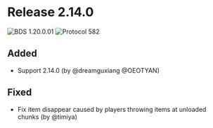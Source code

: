 # Release 2.14.0

![BDS 1.20.0.01](https://img.shields.io/badge/BDS-1.20.0.01-blue?style=for-the-badge) ![Protocol 582](https://img.shields.io/badge/Protocol-582-orange?style=for-the-badge)

## Added

- Support 2.14.0 (by @dreamguxiang @OEOTYAN)

[//]: # (## Changed)

## Fixed

- Fix item disappear caused by players throwing items at unloaded chunks (by @timiya)